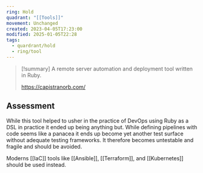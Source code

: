 ```yaml
---
ring: Hold
quadrant: "[[Tools]]"
movement: Unchanged
created: 2023-04-05T17:23:00
modified: 2025-01-05T22:28
tags:
  - quardrant/hold
  - ring/tool
---
```

> [!summary]
> A remote server automation and deployment tool written in Ruby.
>
> https://capistranorb.com/

## Assessment

While this tool helped to usher in the practice of DevOps using Ruby as a DSL in practice it ended up being anything but.  While defining pipelines with code seems like a panacea it ends up become yet another test surface without adequate testing frameworks.  It therefore becomes untestable and fragile and should be avoided.

Moderns [[IaC]] tools like [[Ansible]], [[Terraform]], and [[Kubernetes]] should be used instead.
